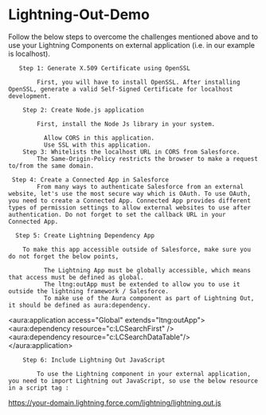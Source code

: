 # Lightning-Out-Demo  
Follow the below steps to overcome the challenges mentioned above and to use your Lightning Components on external application (i.e. in our example is localhost). 



       Step 1: Generate X.509 Certificate using OpenSSL 

            First, you will have to install OpenSSL. After installing OpenSSL, generate a valid Self-Signed Certificate for localhost development.

        Step 2: Create Node.js application  

            First, install the Node Js library in your system.

              Allow CORS in this application. 
              Use SSL with this application.
        Step 3: Whitelists the localhost URL in CORS from Salesforce. 
            The Same-Origin-Policy restricts the browser to make a request to/from the same domain. 

     Step 4: Create a Connected App in Salesforce  
            From many ways to authenticate Salesforce from an external website, let's use the most secure way which is OAuth. To use OAuth, you need to create a Connected App. Connected App provides different types of permission settings to allow external websites to use after authentication. Do not forget to set the callback URL in your Connected App. 
 
      Step 5: Create Lightning Dependency App  

        To make this app accessible outside of Salesforce, make sure you do not forget the below points, 

              The Lightning App must be globally accessible, which means that access must be defined as global. 
              The ltng:outApp must be extended to allow you to use it outside the lightning framework / Salesforce. 
              To make use of the Aura component as part of Lightning Out, it should be defined as aura:dependency. 

<aura:application access="Global" extends="ltng:outApp">
      <aura:dependency resource="c:LCSearchFirst" />     
      <aura:dependency resource="c:LCSearchDataTable"/>  
</aura:application> 


        Step 6: Include Lightning Out JavaScript 

            To use the Lightning component in your external application, you need to import Lightning out JavaScript, so use the below resource in a script tag :    

https://your-domain.lightning.force.com/lightning/lightning.out.js 
